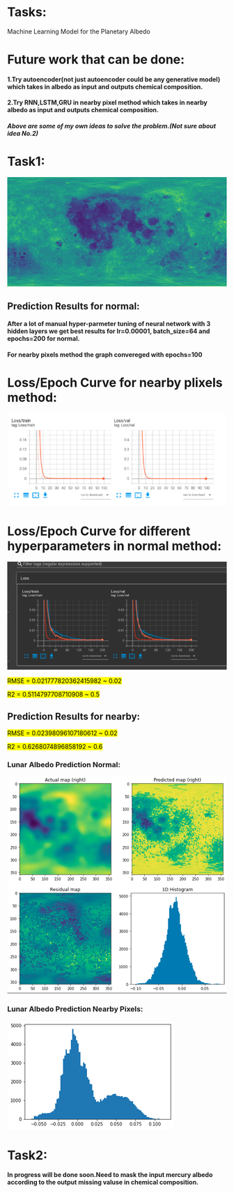# Tasks:
Machine Learning Model for the Planetary Albedo 

# Future work that can be done:
#### 1.Try autoencoder(not just autoencoder could be any generative model) which takes in albedo as input and outputs chemical composition.
#### 2.Try RNN,LSTM,GRU in nearby pixel method which takes in nearby albedo as input and outputs chemical composition.

##### Above are some of my own ideas to solve the problem.(Not sure about idea No.2)

# Task1:

![Lunar](images/Lunar_Albedo/complete_albedo.png)

## Prediction Results for normal:

#### After a lot of manual hyper-parmeter tuning of neural network with 3 hidden layers we get best results for lr=0.00001, batch_size=64 and  epochs=200 for normal.

#### For nearby pixels method the graph convereged with epochs=100

# Loss/Epoch Curve for nearby plixels method:

![Lunar3](images/Lunar_Albedo/loss_epoch.png)

# Loss/Epoch Curve for different hyperparameters in normal method:

![Lunar2](images/Lunar_Albedo/64,128,256.png)


<mark>RMSE = 0.021777820362415982 ~ 0.02</mark>

<mark>R2 = 0.5114797708710908 ~ 0.5</mark>

## Prediction Results for nearby:
<mark>RMSE = 0.02398096107180612 ~ 0.02</mark>

<mark>R2 = 0.6268074896858192 ~ 0.6</mark>

### Lunar Albedo Prediction Normal:

![Lunar](images/Lunar_Albedo/results.png)


### Lunar Albedo Prediction Nearby Pixels:

![Lunar1](images/Lunar_Albedo/nearby_hist.png)


# Task2:

#### In progress will be done soon.Need to mask the input mercury albedo according to the output missing valuse in chemical composition.

